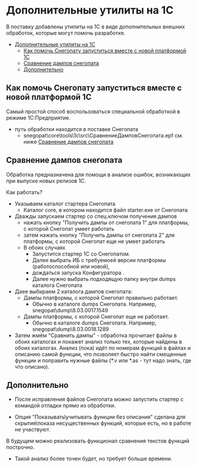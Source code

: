 ﻿# Дополнительные утилиты на 1С

В поставку добавлены утилиты на 1С в виде дополнительных внешних обработок, которые могут помочь разработке.

- [Дополнительные утилиты на 1С](#дополнительные-утилиты-на-1с)
  - [Как помочь Снегопату запуститься вместе с новой платформой 1С](#как-помочь-снегопату-запуститься-вместе-с-новой-платформой-1с)
  - [Сравнение дампов снегопата](#сравнение-дампов-снегопата)
  - [Дополнительно](#дополнительно)

## Как помочь Снегопату запуститься вместе с новой платформой 1С

Самый простой способ воспользоваться специальной обработкой в режиме 1С:Предприятие.
- путь обработки находится в поставке Снегопата
  - snegopat\core\tools\1с\src\СравнениеДамповСнегопата.epf
см. ниже [Сравнение дампов снегопата](#сравнение-дампов-снегопата)

## Сравнение дампов снегопата

Обработка предназначена для помощи в анализе ошибок, возникающих при выпуске новых релизов 1С.

Как работать?

- Указываем каталог стартера Снегопата
  - Каталог core, в котором находится файл starter.exe от Снегопата
- Дважды запускаем стартер со спец.ключом получения дампов
  - нажать кнопку "Получить дампы от снегопата 1" для платформы, с которой Снегопат умеет работать
  - затем нажать кнопку "Получить дампы от снегопата 2" для платформы, с которой Снегопат еще не умеет работать
  - В обоих случаях
    - Запустится стартер 1С со Снегопатом. 
    - Далее выбрать ИБ с требуемоей версии платформы (работоспособной или новой), 
    - дождаться запуска Конфигуратора .
    - Далее нужно выбрать подходящую папку внутри dumps каталога Снегопата
- Даее выбираем 2 каталога дампов снегопата:
	- Дампы платформы, с которой Снегопат правильно работает.
    	- Обычно в каталоге dumps Снегопата. Например, snegopat\dump\8.03.0017.1549
	- Дампы платформы, с которой Снегопат еще не работает.
    	- Обычно в каталоге dumps Снегопата. Например, snegopat\dump\8.03.0018.1289
- Затем жмём "Сравнить дампы" - обработка прочитает файлы в обоих каталогах и покажет анализ только тех,
   которые найдены в обоих каталогах.
   Анализ (пока) идёт по номерам функций в файлах и описанию самой функции,
   что позволяет быстро найти смещенные функции и поправить нужные файлы 
   (*.v или *.as - тут надо знать, где что описано).

## Дополнительно

- После исправления файлов Снегопата можно запустить стартер с командой отладки прямо из обработки.
  
- Опция "Показывать\учитывать функции без описания" сделана для скрытия\показа
   несущественных функций, которые есть, но в работе не участвуют.

В будущем можно реализовать функционал сравнения текстов функций построчно.
   - Такой анализ более точен будет, но требует больше времени.
